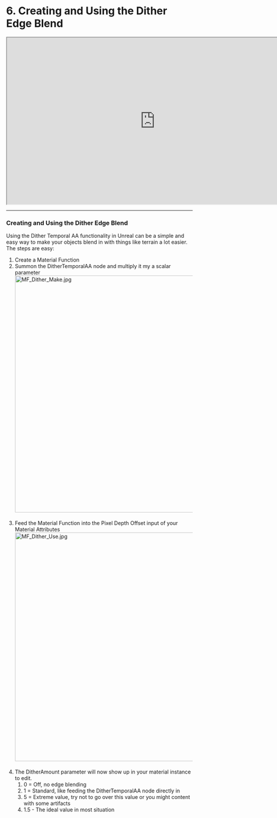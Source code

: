 # 6. Creating and Using the Dither Edge Blend

<p><iframe src="https://www.youtube.com/embed/wppawESm1uM?rel=0" width="800" height="450" allowfullscreen="allowfullscreen" allow="accelerometer; autoplay; clipboard-write; encrypted-media; gyroscope; picture-in-picture" data-mce-fragment="1"></iframe></p>
<hr>
<h3>Creating and Using the Dither Edge Blend</h3>
<p>Using the Dither Temporal AA functionality in Unreal can be a simple and easy way to make your objects blend in with things like terrain a lot easier. The steps are easy:</p>
<ol>
<li>Create a Material Function</li>
<li>Summon the DitherTemporalAA node and multiply it my a scalar parameter<br><img src="https://vertexschool.instructure.com/courses/172/files/10654/preview" alt="MF_Dither_Make.jpg" width="700" height="639" data-api-endpoint="https://vertexschool.instructure.com/api/v1/courses/172/files/10654" data-api-returntype="File"><br><br></li>
<li>Feed the Material Function into the Pixel Depth Offset input of your Material Attributes<br><img src="https://vertexschool.instructure.com/courses/172/files/10607/preview" alt="MF_Dither_Use.jpg" width="700" height="617" data-api-endpoint="https://vertexschool.instructure.com/api/v1/courses/172/files/10607" data-api-returntype="File"><br><br></li>
<li>The DitherAmount parameter will now show up in your material instance to edit.
<ol>
<li>0 = Off, no edge blending</li>
<li>1 = Standard, like feeding the DitherTemporalAA node directly in</li>
<li>5 = Extreme value, try not to go over this value or you might content with some artifacts</li>
<li>1.5 - The ideal value in most situation</li>
</ol>
</li>
</ol>
<p>&nbsp;</p>